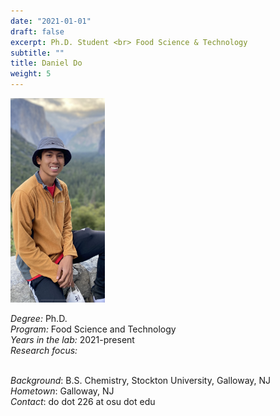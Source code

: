 ```yaml
---
date: "2021-01-01"
draft: false
excerpt: Ph.D. Student <br> Food Science & Technology
subtitle: ""
title: Daniel Do
weight: 5
---
```


<p align="left"> 
<img src=featured.jpeg width="30%" alt="photo of daniel do">
</p>

*Degree:* Ph.D. <br>
*Program:* Food Science and Technology <br>
*Years in the lab:* 2021-present <br>
*Research focus:* 
<br> <br>

*Background*: B.S. Chemistry, Stockton University, Galloway, NJ<br>
*Hometown*: Galloway, NJ<br>
*Contact*: do dot 226 at osu dot edu
